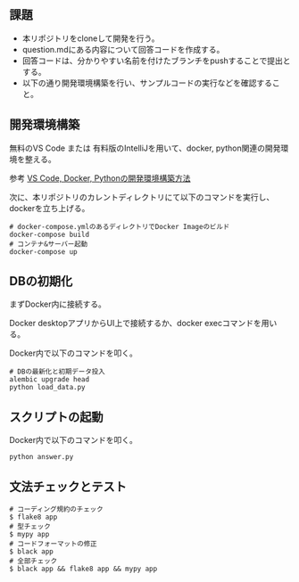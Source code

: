   ## 課題
- 本リポジトリをcloneして開発を行う。
- question.mdにある内容について回答コードを作成する。
- 回答コードは、分かりやすい名前を付けたブランチをpushすることで提出とする。
- 以下の通り開発環境構築を行い、サンプルコードの実行などを確認すること。

## 開発環境構築

無料のVS Code または 有料版のIntelliJを用いて、docker, python関連の開発環境を整える。

参考 [VS Code, Docker, Pythonの開発環境構築方法](https://chigusa-web.com/blog/vs-code%E3%81%A7docker%E3%81%AEpython%E7%92%B0%E5%A2%83%E3%81%A7%E3%83%AA%E3%83%A2%E3%83%BC%E3%83%88%E9%96%8B%E7%99%BA/)

次に、本リポジトリのカレントディレクトリにて以下のコマンドを実行し、dockerを立ち上げる。

```shell
# docker-compose.ymlのあるディレクトリでDocker Imageのビルド
docker-compose build
# コンテナ&サーバー起動
docker-compose up
```

## DBの初期化
まずDocker内に接続する。

Docker desktopアプリからUI上で接続するか、docker execコマンドを用いる。

Docker内で以下のコマンドを叩く。

```shell
# DBの最新化と初期データ投入
alembic upgrade head
python load_data.py
```

## スクリプトの起動
Docker内で以下のコマンドを叩く。
```shell
python answer.py
```
## 文法チェックとテスト

```shell
# コーディング規約のチェック
$ flake8 app
# 型チェック
$ mypy app
# コードフォーマットの修正
$ black app
# 全部チェック
$ black app && flake8 app && mypy app
```
